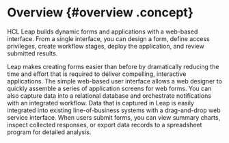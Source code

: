 # Overview {#overview .concept}

HCL Leap builds dynamic forms and applications with a web-based interface. From a single interface, you can design a form, define access privileges, create workflow stages, deploy the application, and review submitted results.

Leap makes creating forms easier than before by dramatically reducing the time and effort that is required to deliver compelling, interactive applications. The simple web-based user interface allows a web designer to quickly assemble a series of application screens for web forms. You can also capture data into a relational database and orchestrate notifications with an integrated workflow. Data that is captured in Leap is easily integrated into existing line-of-business systems with a drag-and-drop web service interface. When users submit forms, you can view summary charts, inspect collected responses, or export data records to a spreadsheet program for detailed analysis.

